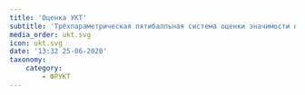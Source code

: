 ```yaml
---
title: 'Оценка УКТ'
subtitle: 'Трёхпараметрическая пятибалльная система оценки значимости программ, проектов и любых начинаний в целом'
media_order: ukt.svg
icon: ukt.svg
date: '13:32 25-06-2020'
taxonomy:
    category:
        - ФРУКТ
---
```


